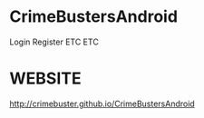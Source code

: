 CrimeBustersAndroid
===================
Login
Register
ETC ETC


WEBSITE
===================
http://crimebuster.github.io/CrimeBustersAndroid
